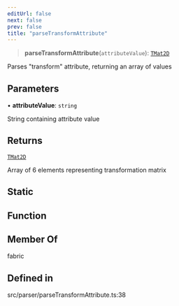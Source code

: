 ```yaml
---
editUrl: false
next: false
prev: false
title: "parseTransformAttribute"
---
```


> **parseTransformAttribute**(`attributeValue`): [`TMat2D`](/api/type-aliases/tmat2d/)

Parses "transform" attribute, returning an array of values

## Parameters

• **attributeValue**: `string`

String containing attribute value

## Returns

[`TMat2D`](/api/type-aliases/tmat2d/)

Array of 6 elements representing transformation matrix

## Static

## Function

## Member Of

fabric

## Defined in

src/parser/parseTransformAttribute.ts:38
